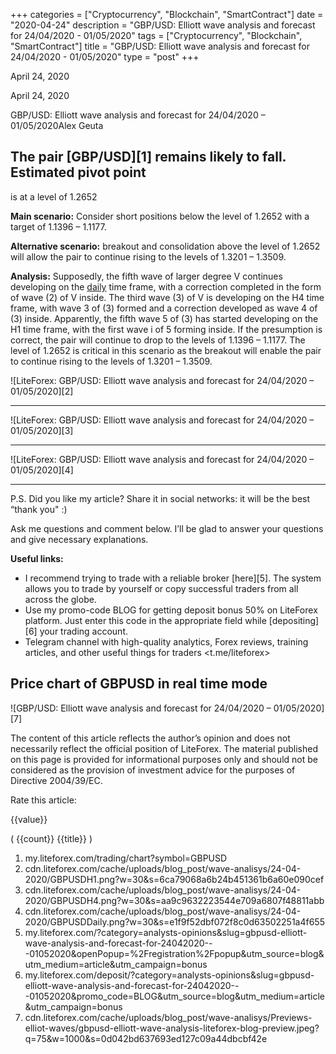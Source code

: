 +++
categories = ["Cryptocurrency", "Blockchain", "SmartContract"]
date = "2020-04-24"
description = "GBP/USD: Elliott wave analysis and forecast for 24/04/2020 - 01/05/2020"
tags = ["Cryptocurrency", "Blockchain", "SmartContract"]
title = "GBP/USD: Elliott wave analysis and forecast for 24/04/2020 - 01/05/2020"
type = "post"
+++

April 24, 2020

April 24, 2020

GBP/USD: Elliott wave analysis and forecast for 24/04/2020 –
01/05/2020Alex Geuta

## The pair [GBP/USD][1] remains likely to fall. Estimated pivot point
is at a level of 1.2652

 **Main scenario:** Consider short positions below the level of 1.2652
with a target of 1.1396 – 1.1177.

 **Alternative scenario:** breakout and consolidation above the level of
1.2652 will allow the pair to continue rising to the levels of 1.3201 –
1.3509.

 **Analysis:** Supposedly, the fifth wave of larger degree V continues
developing on the [daily](https://www.fintecher.org/2020/03/03/forex-trading-daily-strategy/) time frame, with a correction completed in the
form of wave (2) of V inside. The third wave (3) of V is developing on
the H4 time frame, with wave 3 of (3) formed and a correction developed
as wave 4 of (3) inside. Apparently, the fifth wave 5 of (3) has started
developing on the H1 time frame, with the first wave i of 5 forming
inside. If the presumption is correct, the pair will continue to drop to
the levels of 1.1396 – 1.1177. The level of 1.2652 is critical in this
scenario as the breakout will enable the pair to continue rising to the
levels of 1.3201 – 1.3509.

![LiteForex: GBP/USD: Elliott wave analysis and forecast for 24/04/2020
– 01/05/2020][2]

* * *

![LiteForex: GBP/USD: Elliott wave analysis and forecast for 24/04/2020
– 01/05/2020][3]

* * *

![LiteForex: GBP/USD: Elliott wave analysis and forecast for 24/04/2020
– 01/05/2020][4]

* * *

P.S. Did you like my article? Share it in social networks: it will be
the best “thank you" :)

Ask me questions and comment below. I’ll be glad to answer your
questions and give necessary explanations.

 **Useful links:**

  * I recommend trying to trade with a reliable broker [here][5]. The system allows you to trade by yourself or copy successful traders from all across the globe.
  * Use my promo-code BLOG for getting deposit bonus 50% on LiteForex platform. Just enter this code in the appropriate field while [depositing][6] your trading account.
  * Telegram channel with high-quality analytics, Forex reviews, training articles, and other useful things for traders <t.me/liteforex>

## Price chart of GBPUSD in real time mode

![GBP/USD: Elliott wave analysis and forecast for 24/04/2020 –
01/05/2020][7]

The content of this article reflects the author’s opinion and does not
necessarily reflect the official position of LiteForex. The material
published on this page is provided for informational purposes only and
should not be considered as the provision of investment advice for the
purposes of Directive 2004/39/EC.

Rate this article:

{{value}}

( {{count}} {{title}} )

   1. my.liteforex.com/trading/chart?symbol=GBPUSD
   2. cdn.liteforex.com/cache/uploads/blog_post/wave-analisys/24-04-2020/GBPUSDH1.png?w=30&s=6ca79068a6b24b451361b6a60e090cef
   3. cdn.liteforex.com/cache/uploads/blog_post/wave-analisys/24-04-2020/GBPUSDH4.png?w=30&s=aa9c9632223544e709a6807f48811abb
   4. cdn.liteforex.com/cache/uploads/blog_post/wave-analisys/24-04-2020/GBPUSDDaily.png?w=30&s=e1f9f52dbf072f8c0d63502251a4f655
   5. my.liteforex.com/?category=analysts-opinions&slug=gbpusd-elliott-wave-analysis-and-forecast-for-24042020---01052020&openPopup=%2Fregistration%2Fpopup&utm_source=blog&utm_medium=article&utm_campaign=bonus
   6. my.liteforex.com/deposit/?category=analysts-opinions&slug=gbpusd-elliott-wave-analysis-and-forecast-for-24042020---01052020&promo_code=BLOG&utm_source=blog&utm_medium=article&utm_campaign=bonus
   7. cdn.liteforex.com/cache/uploads/blog_post/wave-analisys/Previews-elliot-waves/gbpusd-elliott-wave-analysis-liteforex-blog-preview.jpeg?q=75&w=1000&s=0d042bd637693ed127c09a44dbcbf42e